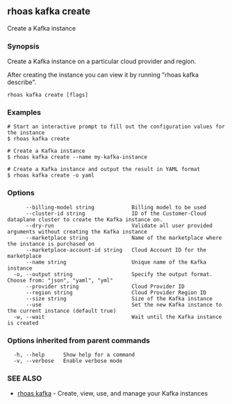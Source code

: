 ## rhoas kafka create

Create a Kafka instance

### Synopsis

Create a Kafka instance on a particular cloud provider and region.

After creating the instance you can view it by running "rhoas kafka describe".


```
rhoas kafka create [flags]
```

### Examples

```
# Start an interactive prompt to fill out the configuration values for the instance
$ rhoas kafka create

# Create a Kafka instance
$ rhoas kafka create --name my-kafka-instance

# Create a Kafka instance and output the result in YAML format
$ rhoas kafka create -o yaml

```

### Options

```
      --billing-model string            Billing model to be used
      --cluster-id string               ID of the Customer-Cloud dataplane cluster to create the Kafka instance on.
      --dry-run                         Validate all user provided arguments without creating the Kafka instance
      --marketplace string              Name of the marketplace where the instance is purchased on
      --marketplace-account-id string   Cloud Account ID for the marketplace
      --name string                     Unique name of the Kafka instance
  -o, --output string                   Specify the output format. Choose from: "json", "yaml", "yml"
      --provider string                 Cloud Provider ID
      --region string                   Cloud Provider Region ID
      --size string                     Size of the Kafka instance
      --use                             Set the new Kafka instance to the current instance (default true)
  -w, --wait                            Wait until the Kafka instance is created
```

### Options inherited from parent commands

```
  -h, --help      Show help for a command
  -v, --verbose   Enable verbose mode
```

### SEE ALSO

* [rhoas kafka](rhoas_kafka.md)	 - Create, view, use, and manage your Kafka instances

